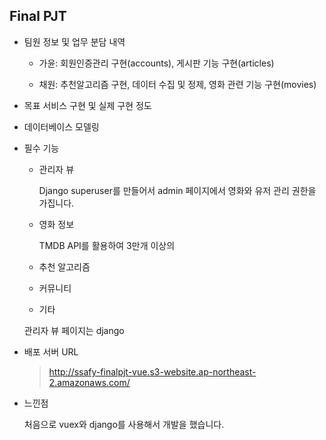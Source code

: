 ## Final PJT

- 팀원 정보 및 업무 분담 내역

  - 가윤: 회원인증관리 구현(accounts), 게시판 기능 구현(articles)

  - 채원: 추천알고리즘 구현, 데이터 수집 및 정제, 영화 관련 기능 구현(movies)

    

- 목표 서비스 구현 및 실제 구현 정도

  

- 데이터베이스 모델링

  

- 필수 기능

  - 관리자 뷰

    Django superuser를 만들어서 admin 페이지에서 영화와 유저 관리 권한을 가집니다.

  - 영화 정보

    TMDB API를 활용하여 3만개 이상의 

  - 추천 알고리즘

  - 커뮤니티

  - 기타

  관리자 뷰 페이지는 django

  

- 배포 서버 URL

  > http://ssafy-finalpjt-vue.s3-website.ap-northeast-2.amazonaws.com/

  

- 느낀점

  처음으로 vuex와 django를 사용해서 개발을 했습니다.